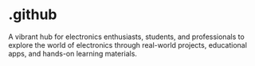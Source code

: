 # .github
A vibrant hub for electronics enthusiasts, students, and professionals to explore the world of electronics through real-world projects, educational apps, and hands-on learning materials.
